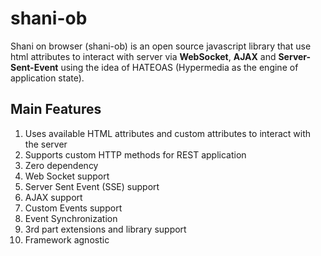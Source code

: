 # shani-ob
Shani on browser (shani-ob) is an open source javascript library that use html attributes to interact with server via **WebSocket**, **AJAX** and **Server-Sent-Event**
using the idea of HATEOAS (Hypermedia as the engine of application state).

## Main Features
1. Uses available HTML attributes and custom attributes to interact with the server
2. Supports custom HTTP methods for REST application
3. Zero dependency
4. Web Socket support
5. Server Sent Event (SSE) support
6. AJAX support
7. Custom Events support
8. Event Synchronization
9. 3rd part extensions and library support
10. Framework agnostic

